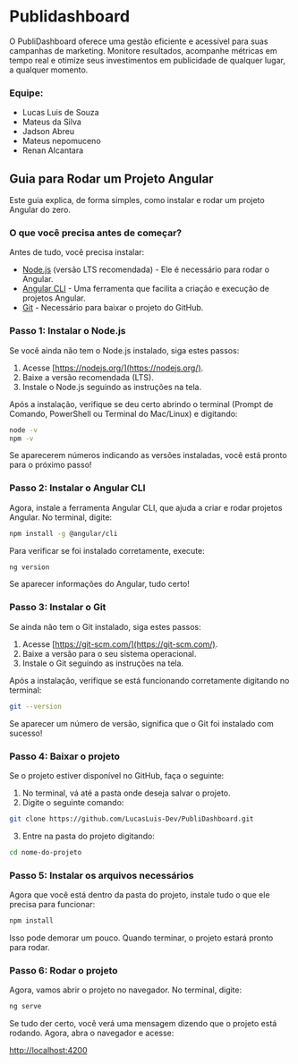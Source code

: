 # Publidashboard

O PubliDashboard oferece uma gestão eficiente e acessível para suas campanhas de marketing. Monitore resultados, acompanhe métricas em tempo real e otimize seus investimentos em publicidade de qualquer lugar, a qualquer momento.

### Equipe:
- Lucas Luis de Souza
- Mateus da Silva
- Jadson Abreu
- Mateus nepomuceno
- Renan Alcantara

  
## Guia para Rodar um Projeto Angular

Este guia explica, de forma simples, como instalar e rodar um projeto Angular do zero.

### O que você precisa antes de começar?

Antes de tudo, você precisa instalar:

- [Node.js](https://nodejs.org/) (versão LTS recomendada) - Ele é necessário para rodar o Angular.
- [Angular CLI](https://angular.io/cli) - Uma ferramenta que facilita a criação e execução de projetos Angular.
- [Git](https://git-scm.com/) - Necessário para baixar o projeto do GitHub.

### Passo 1: Instalar o Node.js

Se você ainda não tem o Node.js instalado, siga estes passos:

1. Acesse [https://nodejs.org/](https://nodejs.org/).
2. Baixe a versão recomendada (LTS).
3. Instale o Node.js seguindo as instruções na tela.

Após a instalação, verifique se deu certo abrindo o terminal (Prompt de Comando, PowerShell ou Terminal do Mac/Linux) e digitando:

```sh
node -v
npm -v
```

Se aparecerem números indicando as versões instaladas, você está pronto para o próximo passo!

### Passo 2: Instalar o Angular CLI

Agora, instale a ferramenta Angular CLI, que ajuda a criar e rodar projetos Angular. No terminal, digite:

```sh
npm install -g @angular/cli
```

Para verificar se foi instalado corretamente, execute:

```sh
ng version
```

Se aparecer informações do Angular, tudo certo!

### Passo 3: Instalar o Git

Se ainda não tem o Git instalado, siga estes passos:

1. Acesse [https://git-scm.com/](https://git-scm.com/).
2. Baixe a versão para o seu sistema operacional.
3. Instale o Git seguindo as instruções na tela.

Após a instalação, verifique se está funcionando corretamente digitando no terminal:

```sh
git --version
```

Se aparecer um número de versão, significa que o Git foi instalado com sucesso!

### Passo 4: Baixar o projeto

Se o projeto estiver disponível no GitHub, faça o seguinte:

1. No terminal, vá até a pasta onde deseja salvar o projeto.
2. Digite o seguinte comando:

```sh
git clone https://github.com/LucasLuis-Dev/PubliDashboard.git
```

3. Entre na pasta do projeto digitando:

```sh
cd nome-do-projeto
```

### Passo 5: Instalar os arquivos necessários

Agora que você está dentro da pasta do projeto, instale tudo o que ele precisa para funcionar:

```sh
npm install
```

Isso pode demorar um pouco. Quando terminar, o projeto estará pronto para rodar.

### Passo 6: Rodar o projeto

Agora, vamos abrir o projeto no navegador. No terminal, digite:

```sh
ng serve
```

Se tudo der certo, você verá uma mensagem dizendo que o projeto está rodando. Agora, abra o navegador e acesse:

[http://localhost:4200](http://localhost:4200)
